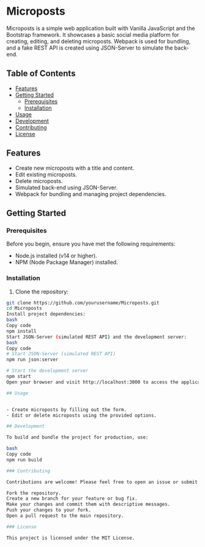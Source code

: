 # Microposts

Microposts is a simple web application built with Vanilla JavaScript and the Bootstrap framework. It showcases a basic social media platform for creating, editing, and deleting microposts. Webpack is used for bundling, and a fake REST API is created using JSON-Server to simulate the back-end.

## Table of Contents

- [Features](#features)
- [Getting Started](#getting-started)
  - [Prerequisites](#prerequisites)
  - [Installation](#installation)
- [Usage](#usage)
- [Development](#development)
- [Contributing](#contributing)
- [License](#license)

## Features

- Create new microposts with a title and content.
- Edit existing microposts.
- Delete microposts.
- Simulated back-end using JSON-Server.
- Webpack for bundling and managing project dependencies.

## Getting Started

### Prerequisites

Before you begin, ensure you have met the following requirements:

- Node.js installed (v14 or higher).
- NPM (Node Package Manager) installed.

### Installation

1. Clone the repository:

```bash
git clone https://github.com/yourusername/Microposts.git
cd Microposts
Install project dependencies:
bash
Copy code
npm install
Start JSON-Server (simulated REST API) and the development server:
bash
Copy code
# Start JSON-Server (simulated REST API)
npm run json:server

# Start the development server
npm start
Open your browser and visit http://localhost:3000 to access the application.

## Usage


- Create microposts by filling out the form.
- Edit or delete microposts using the provided options.

## Development

To build and bundle the project for production, use:

bash
Copy code
npm run build

### Contributing

Contributions are welcome! Please feel free to open an issue or submit a pull request.

Fork the repository.
Create a new branch for your feature or bug fix.
Make your changes and commit them with descriptive messages.
Push your changes to your fork.
Open a pull request to the main repository.

### License

This project is licensed under the MIT License.
